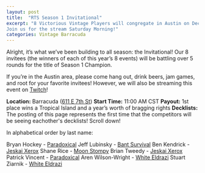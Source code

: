 ```yaml
---
layout: post
title:  "RTS Season 1 Invitational"
excerpt: "8 Victorious Vintage Players will congregate in Austin on Dec 1 to determine who is best.
Join us for the stream Saturday Morning!"
categories: Vintage Barracuda
---
```


Alright, it’s what we’ve been building to all season: the Invitational! Our 8 invitees (the
winners of each of this year’s 8 events) will be battling over 5 rounds for the title of Season 1
Champion.

If you’re in the Austin area, please come hang out, drink beers, jam games, and root for your
favorite invitees! However, we will also be streaming this event on
[Twitch](https://www.twitch.tv/romancingthestones)!

**Location:** Barracuda ([611 E 7th St](https://goo.gl/maps/bWQtEZs6gjp))
**Start Time:** 11:00 AM CST
**Payout:** 1st place wins a Tropical Island and a year’s worth of bragging rights
**Decklists:** The posting of this page represents the first time that the competitors will be
seeing eachother's decklists! Scroll down!

In alphabetical order by last name:


Bryan Hockey - [Paradoxical](https://www.mtggoldfish.com/deck/1491338)
Jeff Lubinsky - [Bant Survival](https://www.mtggoldfish.com/deck/1491349)
Ben Kendrick - [Jeskai Xerox](https://www.mtggoldfish.com/deck/1491335)
Shane Rice - [Moon Stompy](https://www.mtggoldfish.com/deck/1491347)
Brian Tweedy - [Jeskai Xerox](https://www.mtggoldfish.com/deck/1491337)
Patrick Vincent - [Paradoxical](https://www.mtggoldfish.com/deck/1491350)
Aren Wilson-Wright - [White Eldrazi](https://www.mtggoldfish.com/deck/1491341)
Stuart Ziarnik - [White Eldrazi](https://www.mtggoldfish.com/deck/1491346)
